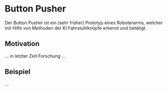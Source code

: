 # Button Pusher    
Der Button Pusher ist ein (sehr früher) Prototyp eines Roboterarms, welcher mit Hilfe von Methoden der KI Fahrstuhlknöpfe erkennt und betätigt.

## Motivation

... in letzter Zeit Forschung ...

## Beispiel

...
